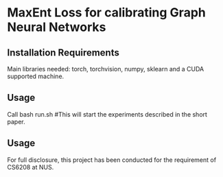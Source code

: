 # MaxEnt Loss for calibrating Graph Neural Networks
##  Installation Requirements
Main libraries needed: torch, torchvision, numpy, sklearn and a CUDA supported machine.
## Usage
Call bash run.sh #This will start the experiments described in the short paper.

## Usage
For full disclosure, this project has been conducted for the requirement of CS6208 at NUS.

